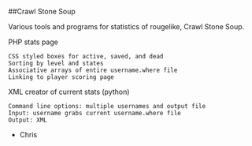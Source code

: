 ##Crawl Stone Soup

Various tools and programs for statistics of rougelike, Crawl Stone Soup.

PHP stats page

    CSS styled boxes for active, saved, and dead
    Sorting by level and states
    Associative arrays of entire username.where file
    Linking to player scoring page

XML creator of current stats (python)

    Command line options: multiple usernames and output file
    Input: username grabs current username.where file
    Output: XML 

- Chris 
